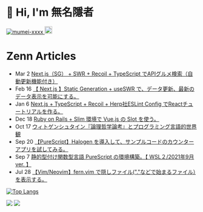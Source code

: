 # 👋 Hi, I'm 無名隱者

<p align="left"> 
  <a href="https://github.com/mumei-xxxx/mumei-xxxx/">
    <img src="https://komarev.com/ghpvc/?username=mumei-xxxx" alt="mumei-xxxx" />
  </a>
  <a href="http://twitter.com/mumei_yinja">
    <img height="20" src="https://img.shields.io/twitter/follow/mumei_yinja?label=Twitter&logo=twitter&style=flat" />
  </a>
</p>

# Zenn Articles

<!-- profile updater begin: zenn -->
- Mar 2 [Next.js（SG） + SWR + Recoil + TypeScript でAPIグルメ検索（自動更新機能付き）](https://zenn.dev/purenium/articles/nextjs-sg-use-swr-gourmet-search)
- Feb 16 [【 Next.js 】Static Generation + useSWR で、データ更新、最新のデータ表示を可能にする。](https://zenn.dev/purenium/articles/nextjs-sg-use-swr-strong-consistency)
- Jan 6 [Next.js + TypeScript + Recoil + Herp社ESLint Config でReactチュートリアルを作る。](https://zenn.dev/purenium/articles/nextjs-recoil-tic-tac-toe)
- Dec 18 [Ruby on Rails + Slim 環境で Vue.js の Slot を使う。](https://zenn.dev/purenium/articles/rails-slim-vue-slot)
- Oct 17 [ウィトゲンシュタイン『論理哲学論考』とプログラミング言語的世界観](https://zenn.dev/purenium/articles/logisch-philosophische-abhandlung-weltanschauung)
- Sep 20 [【PureScript】Halogen を導入して、サンプルコードのカウンターアプリを試してみる。](https://zenn.dev/purenium/articles/introducing-purescript-haogen)
- Sep 7 [静的型付け関数型言語 PureScript の環境構築。【 WSL２/2021年9月 ver. 】](https://zenn.dev/purenium/articles/587febd192d7fd)
- Jul 28 [【Vim/Neovim】fern.vim で隠しファイル("."などで始まるファイル）を表示する。](https://zenn.dev/purenium/articles/50facb02e93cbd)
<!-- profile updater end: zenn -->

<!-- Top Languages Card -->
[![Top Langs](https://github-readme-stats.vercel.app/api/top-langs/?username=mumei-xxxx&layout=compact&theme=dracula)](https://github.com/anuraghazra/github-readme-stats)


[![](https://raw.githubusercontent.com/mumei-xxxx/mumei-xxxx/main/profile-summary-card-output/dracula/1-repos-per-language.svg)](https://github.com/vn7n24fzkq/github-profile-summary-cards) [![](https://raw.githubusercontent.com/mumei-xxxx/mumei-xxxx/main/profile-summary-card-output/dracula/2-most-commit-language.svg)](https://github.com/vn7n24fzkq/github-profile-summary-cards)

<!--
**mumei-xxxx/mumei-xxxx** is a ✨ _special_ ✨ repository because its `README.md` (this file) appears on your GitHub profile.

Here are some ideas to get you started:

- 🔭 I’m currently working on ...
- 🌱 I’m currently learning ...
- 👯 I’m looking to collaborate on ...
- 🤔 I’m looking for help with ...
- 💬 Ask me about ...
- 📫 How to reach me: ...
- 😄 Pronouns: ...
- ⚡ Fun fact: ...
-->
